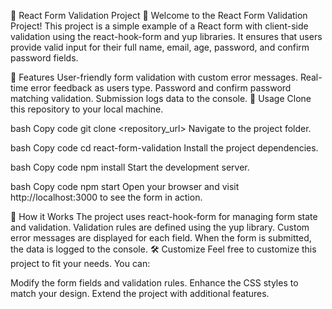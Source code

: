 🌟 React Form Validation Project 🌟
Welcome to the React Form Validation Project! This project is a simple example of a React form with client-side validation using the react-hook-form and yup libraries. It ensures that users provide valid input for their full name, email, age, password, and confirm password fields.

🚀 Features
User-friendly form validation with custom error messages.
Real-time error feedback as users type.
Password and confirm password matching validation.
Submission logs data to the console.
📖 Usage
Clone this repository to your local machine.

bash
Copy code
git clone <repository_url>
Navigate to the project folder.

bash
Copy code
cd react-form-validation
Install the project dependencies.

bash
Copy code
npm install
Start the development server.

bash
Copy code
npm start
Open your browser and visit http://localhost:3000 to see the form in action.

🧐 How it Works
The project uses react-hook-form for managing form state and validation.
Validation rules are defined using the yup library.
Custom error messages are displayed for each field.
When the form is submitted, the data is logged to the console.
🛠️ Customize
Feel free to customize this project to fit your needs. You can:

Modify the form fields and validation rules.
Enhance the CSS styles to match your design.
Extend the project with additional features.
